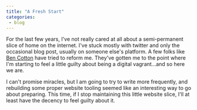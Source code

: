 ```yaml
---
title: "A Fresh Start"
categories:
 - blog
---
```


For the last few years, I've not really cared at all about a semi-permanent
slice of home on the internet. I've stuck mostly with twitter and only the
occasional blog post, usually on someone else's platform. A few folks like
[Ben Cotton](https://twitter.com/funnelfiasco) have tried to reform me.
They've gotten me to the point where I'm starting to feel a little guilty
about being a digital vagrant...and so here we are.

I can't promise miracles, but I am going to try to write more frequently, and
rebuilding some proper website tooling seemed like an interesting way to go
about preparing. This time, if I stop maintaining this little website slice,
I'll at least have the decency to feel guilty about it.
